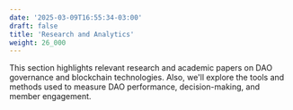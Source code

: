 ```yaml
---
date: '2025-03-09T16:55:34-03:00'
draft: false
title: 'Research and Analytics'
weight: 26_000
---
```


This section highlights relevant research and academic papers on DAO governance and blockchain technologies. Also, we'll explore the tools and methods used to measure DAO performance, decision-making, and member engagement.